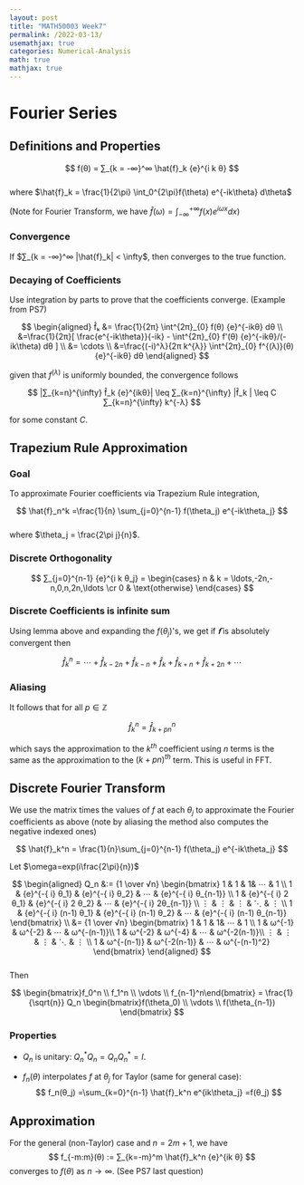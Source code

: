 ```yaml
---
layout: post
title: "MATH50003 Week7"
permalink: /2022-03-13/
usemathjax: true
categories: Numerical-Analysis
math: true
mathjax: true
---  
```


# **Fourier Series**  

## **Definitions and Properties**  

$$
f(θ) = ∑_{k = -∞}^∞ \hat{f}_k {e}^{i k θ}
$$  
where $\hat{f}_k = \frac{1}{2\pi} \int_0^{2\pi}f(\theta) e^{-ik\theta} d\theta$  

(Note for Fourier Transform, we have $\hat{f}(\omega) = \int_{-\infty}^{+\infty} f(x) e^{i\omega x}dx$)  

### **Convergence**  

If $∑_{k = -∞}^∞ |\hat{f}_k| < \infty$, then converges to the true function.  


### **Decaying of Coefficients**  

Use integration by parts to prove that the coefficients converge. (Example from PS7)  

$$
\begin{aligned}
f̂ₖ &= \frac{1}{2π} \int^{2π}_{0} f(θ) {e}^{-ikθ} dθ \\
&=\frac{1}{2π}[ \frac{e^{-ik\theta}}{-ik} - \int^{2π}_{0} f'(θ) {e}^{-ikθ}/(-ik\theta) dθ ] \\
&= \cdots \\
&=\frac{(-i)^λ}{2π k^{λ}} \int^{2π}_{0} f^{(λ)}(θ) {e}^{-ikθ} dθ
\end{aligned}
$$  

given that $f^{(λ)}$ is uniformly bounded, the convergence follows  

$$
|∑_{k=n}^{\infty} f̂_k {e}^{ikθ}| \leq ∑_{k=n}^{\infty} |f̂_k | \leq C ∑_{k=n}^{\infty} k^{-λ} 
$$

for some constant $C$.

## **Trapezium Rule Approximation**  

### **Goal**  

To approximate Fourier coefficients via Trapezium Rule integration,  

$$
\hat{f}_n^k =\frac{1}{n} \sum_{j=0}^{n-1} f(\theta_j) e^{-ik\theta_j}
$$  
where $\theta_j = \frac{2\pi j}{n}$.  

### **Discrete Orthogonality**  

$$
∑_{j=0}^{n-1} {e}^{i k θ_j} = \begin{cases} n & k = \ldots,-2n,-n,0,n,2n,\ldots  \cr
0 & \text{otherwise}
\end{cases}
$$  

### **Discrete Coefficients is infinite sum**  

Using lemma above and expanding the $f(\theta_j)$'s, we get if $𝐟̂$ is absolutely convergent then  

$$
\hat{f}_k^n = ⋯ + \hat{f}_{k-2n} + \hat{f}_{k-n} + \hat{f}_k + \hat{f}_{k+n} + \hat{f}_{k+2n} + ⋯
$$

### **Aliasing**  

It follows that for all $p ∈ ℤ$

$$
\hat{f}_k^n = \hat{f}_{k+pn}^n
$$ 

which says the approximation to the $k^{th}$ coefficient using $n$ terms is the same as the approximation to the $(k+pn)^{th}$ term. This is useful in FFT.


## **Discrete Fourier Transform**  
We use the matrix times the values of $f$ at each $\theta_j$ to approximate the Fourier coefficients as above (note by aliasing the method also computes the negative indexed ones)

$$
\hat{f}_k^n = \frac{1}{n}\sum_{j=0}^{n-1} f(\theta_j) e^{-ik\theta_j}
$$  

Let $\omega=exp(i\frac{2\pi}{n})$  

$$
\begin{aligned}
Q_n &:= {1 \over √n} \begin{bmatrix} 1 & 1 & 1&  ⋯ & 1 \\
                                    1 & {e}^{-{ i} θ_1} & {e}^{-{ i} θ_2} & ⋯ & {e}^{-{ i} θ_{n-1}} \\
                                    1 & {e}^{-{ i} 2 θ_1} & {e}^{-{ i} 2 θ_2} & ⋯ & {e}^{-{ i} 2θ_{n-1}} \\
                                    ⋮ & ⋮ & ⋮ & ⋱ & ⋮ \\
                                    1 & {e}^{-{ i} (n-1) θ_1} & {e}^{-{ i} (n-1) θ_2} & ⋯ & {e}^{-{ i} (n-1) θ_{n-1}}
\end{bmatrix} \\
&= {1 \over √n} \begin{bmatrix} 1 & 1 & 1&  ⋯ & 1 \\
                                    1 & ω^{-1} & ω^{-2} & ⋯ & ω^{-(n-1)}\\
                                    1 & ω^{-2} & ω^{-4} & ⋯ & ω^{-2(n-1)}\\
                                    ⋮ & ⋮ & ⋮ & ⋱ & ⋮ \\
                                    1 & ω^{-(n-1)} & ω^{-2(n-1)} & ⋯ & ω^{-(n-1)^2}
\end{bmatrix}
\end{aligned}
$$  
Then  

$$
\begin{bmatrix}f_0^n \\ f_1^n \\ \vdots \\ f_{n-1}^n\end{bmatrix} = \frac{1}{\sqrt{n}} Q_n \begin{bmatrix}f(\theta_0) \\ 
                                 \vdots \\
                                 f(\theta_{n-1}) 
                   \end{bmatrix}
$$  

### **Properties**  

- $Q_n$ is unitary: $Q_n^* Q_n = Q_n Q_n^* = I$.  

- $f_n(θ)$ interpolates $f$ at $θ_j$ for Taylor (same for general case):
$$
f_n(θ_j) =\sum_{k=0}^{n-1} \hat{f}_k^n e^{ik\theta_j} =f(θ_j)
$$

## **Approximation**  

For the general (non-Taylor) case and $n = 2m+1$, we have
$$
f_{-m:m}(θ) := ∑_{k=-m}^m \hat{f}_k^n {e}^{ik θ}
$$
converges to $f(θ)$ as $n \rightarrow ∞$. (See PS7 last question)  



